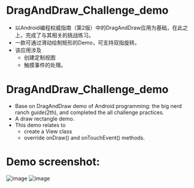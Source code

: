 # DragAndDraw_Challenge_demo
* 以Android编程权威指南（第2版）中的DragAndDraw应用为基础，在此之上，完成了与其相关的挑战练习。
* 一款可通过滑动绘制矩形的Demo，可支持双指旋转。
* 该应用涉及
    * 创建定制视图
    * 触摸事件的处理。
# DragAndDraw_Challenge_demo
* Base on DragAndDraw demo of Android programming: the big nerd ranch guide(2th), and completed the all challenge practices.
* A draw rectangle demo.
* This demo relates to
    * create a View class
    * override onDraw() and onTouchEvent() methods.
# Demo screenshot:
![image](https://user-images.githubusercontent.com/25412051/38767890-fcd5eb32-401c-11e8-816e-22d83d908f6c.png)
![image](https://user-images.githubusercontent.com/25412051/38767907-543adbe4-401d-11e8-9bb3-b2b4cfcd2c62.png)
